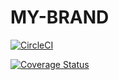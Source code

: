 # MY-BRAND

[![CircleCI](https://dl.circleci.com/status-badge/img/gh/katros1/MY-BRAND/tree/develop.svg?style=shield)](https://dl.circleci.com/status-badge/redirect/gh/katros1/MY-BRAND/tree/develop)


[![Coverage Status](https://coveralls.io/repos/github/katros1/MY-BRAND/badge.svg?branch=ft-node-endpoints)](https://coveralls.io/github/katros1/MY-BRAND?branch=ft-node-endpoints)

